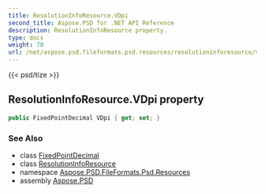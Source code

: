 ```yaml
---
title: ResolutionInfoResource.VDpi
second_title: Aspose.PSD for .NET API Reference
description: ResolutionInfoResource property. 
type: docs
weight: 70
url: /net/aspose.psd.fileformats.psd.resources/resolutioninforesource/vdpi/
---
```

{{< psd/tize >}}
## ResolutionInfoResource.VDpi property

```csharp
public FixedPointDecimal VDpi { get; set; }
```

### See Also

* class [FixedPointDecimal](../../fixedpointdecimal/)
* class [ResolutionInfoResource](../)
* namespace [Aspose.PSD.FileFormats.Psd.Resources](../../resolutioninforesource/)
* assembly [Aspose.PSD](../../../)


